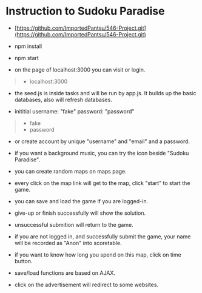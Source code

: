 # Instruction to Sudoku Paradise

* [https://github.com/ImportedPantsu/546-Project.git](https://github.com/ImportedPantsu/546-Project.git)

* npm install
* npm start

* on the page of localhost:3000 you can visit or login.
> * localhost:3000

* the seed.js is inside tasks and will be run by app.js. It builds up the basic databases, also will refresh databases.

* inititial username: "fake" password: "password"
> * fake
> * password

* or create account by unique "username" and "email" and a password.

* if you want a background music, you can try the icon beside "Sudoku Paradise".

* you can create random maps on maps page.

* every click on the map link will get to the map, click "start" to start the game.

* you can save and load the game if you are logged-in.

* give-up or finish successfully will show the solution.

* unsuccessful submition will return to the game.

* if you are not logged in, and successfully submit the game, your name will be recorded as "Anon" into scoretable.

* if you want to know how long you spend on this map, click on time button.

* save/load functions are based on AJAX.

* click on the advertisement will redirect to some websites.
